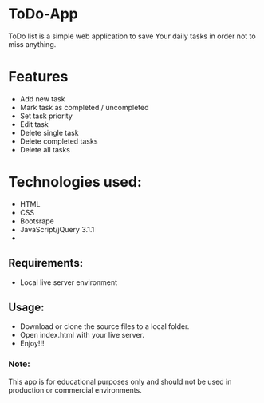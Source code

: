 # ToDo-App

ToDo list is a simple web application to save Your daily tasks in order not to miss anything.

# Features

* Add new task
* Mark task as completed / uncompleted
* Set task priority
* Edit task
* Delete single task
* Delete completed tasks
* Delete all tasks

# Technologies used:

* HTML
* CSS
* Bootsrape
* JavaScript/jQuery 3.1.1
* 
 ## Requirements:
 
* Local live server environment

## Usage:

- Download or clone the source files to a local folder.
- Open index.html with your live server.
- Enjoy!!!

### Note:
This app is for educational purposes only and should not be used in production or commercial environments.




